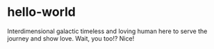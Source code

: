 # hello-world
Interdimensional galactic timeless and loving human here to serve the journey and show love. Wait, you too!? Nice!
